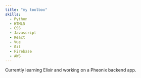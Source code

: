 ```yaml
---
title: "my toolbox"
skills:
  - Python
  - HTML5
  - CSS
  - Javascript
  - React
  - Vue
  - Git
  - Firebase
  - AWS
---
```


Currently learning Elixir and working on a Pheonix backend app.
